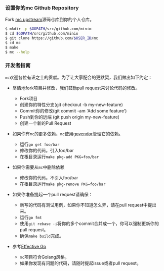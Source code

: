 ### 设置你的mc Github Repository
Fork [mc upstream](https://github.com/minio/mc/fork)源码仓库到你的个人仓库。
```sh
$ mkdir -p $GOPATH/src/github.com/minio
$ cd $GOPATH/src/github.com/minio
$ git clone https://github.com/$USER_ID/mc
$ cd mc
$ make
$ mc --help
```

###  开发者指南

``mc``欢迎各位有识之士的贡献。为了让大家配合的更默契，我们做出如下约定：

* 尽情地fork项目并修改，我们鼓励pull request来讨论代码的修改。
    - Fork项目
    - 创建你的特性分支(git checkout -b my-new-feature)
    - Commit你的修改(git commit -am 'Add some feature')
    - Push到你的远端 (git push origin my-new-feature)
    - 创建一个新的Pull Request

* 如果你有``mc``的更多依赖，``mc``使用[govendor](https://github.com/kardianos/govendor)管理它的依赖。
    - 运行`go get foo/bar`
    - 修改你的代码，引入foo/bar
    - 在根目录运行`make pkg-add PKG=foo/bar`

* 如果你需要从``mc``中删除依赖
    - 修改你的代码，不引入foo/bar
    - 在根目录运行`make pkg-remove PKG=foo/bar`

* 如果你准备提起一个pull request请确保：
    - 新写的代码有测试用例，如果你不知道怎么弄，请在pull request中提出来。
    - 运行`go fmt`
    - 使用`git rebase -i`将你的多个commit合并成一个，你可以强制更新你的pull request。
    - 确保`make build`完成。

* 参考[Effective Go](https://github.com/golang/go/wiki/CodeReviewComments)
    - `mc`项目符合Golang风格。
    - 如果你发现有问题的代码，请随时提起issue或者pull request。
